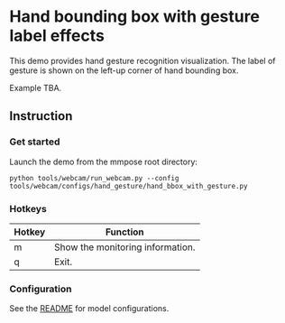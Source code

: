 # Hand bounding box with gesture label effects

This demo provides hand gesture recognition visualization. The label of gesture is shown on the left-up corner of hand bounding box.

Example TBA.

## Instruction

### Get started

Launch the demo from the mmpose root directory:

```shell
python tools/webcam/run_webcam.py --config tools/webcam/configs/hand_gesture/hand_bbox_with_gesture.py
```

### Hotkeys

| Hotkey | Function                         |
| ------ | -------------------------------- |
| m      | Show the monitoring information. |
| q      | Exit.                            |

### Configuration

See the [README](/tools/webcam/configs/examples/README.md#configuration) for model configurations.
